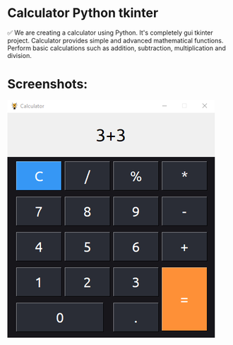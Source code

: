 # Calculator Python tkinter
  

:white_check_mark: We are creating a calculator using Python. It's completely gui tkinter project. Calculator provides simple and advanced mathematical functions.  Perform basic calculations such as addition, 
subtraction, multiplication and division.
  
  
# Screenshots:          
![alt text](img1.png "Screenshot1")      
   
